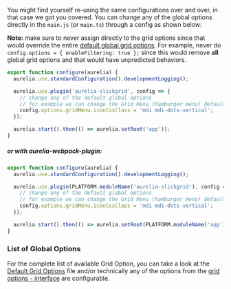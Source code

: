You might find yourself re-using the same configurations over and over, in that case we got you covered. You can change any of the global options directly in the `main.js` (or `main.ts`) through a config as shown below:

**Note:** make sure to never assign directly to the grid options since that would override the entire [default global grid options](https://github.com/ghiscoding/aurelia-slickgrid/blob/master/src/aurelia-slickgrid/global-grid-options.ts). For example, never do `config.options = { enableFiltering: true };` since this would remove **all** global grid options and that would have unpredicted behaviors.

```ts
export function configure(aurelia) {
  aurelia.use.standardConfiguration().developmentLogging();

  aurelia.use.plugin('aurelia-slickgrid', config => {
    // change any of the default global options
    // for example we can change the Grid Menu (hamburger menu) default icon
    config.options.gridMenu.iconCssClass = 'mdi mdi-dots-vertical';
  });

  aurelia.start().then(() => aurelia.setRoot('app'));
}
```
##### or with aurelia-webpack-plugin:
```ts
export function configure(aurelia) {
  aurelia.use.standardConfiguration().developmentLogging();

  aurelia.use.plugin(PLATFORM.moduleName('aurelia-slickgrid'), config => {
    // change any of the default global options
    // for example we can change the Grid Menu (hamburger menu) default icon
    config.options.gridMenu.iconCssClass = 'mdi mdi-dots-vertical';
  });

  aurelia.start().then(() => aurelia.setRoot(PLATFORM.moduleName('app')));
}
```

### List of Global Options
For the complete list of available Grid Option, you can take a look at the [Default Grid Options](https://github.com/ghiscoding/aurelia-slickgrid/blob/master/src/aurelia-slickgrid/global-grid-options.ts) file and/or technically any of the options from the [grid options - interface](https://github.com/ghiscoding/slickgrid-universal/blob/master/packages/common/src/interfaces/gridOption.interface.ts) are configurable.
